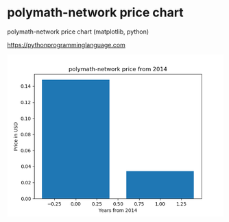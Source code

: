 # polymath-network price chart 

polymath-network price chart (matplotlib, python)

https://pythonprogramminglanguage.com

<img src='chart.png'>
